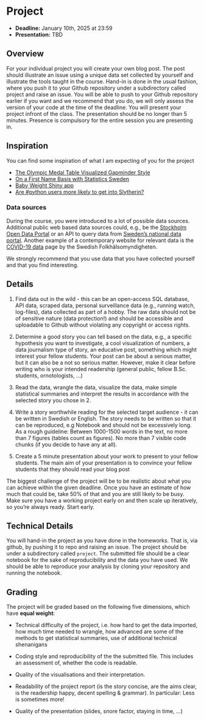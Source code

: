 # Project 

- **Deadline:** January 10th, 2025 at 23:59
- **Presentation:** TBD

## Overview

For your individual project you will create your own blog post. The post should
illustrate an issue using a unique data set collected by yourself and illustrate
the tools taught in the course. Hand-in is done in the usual fashion, where you
push it to your Github repository under a subdirectory called project and raise
an issue. You will be able to push to your Github repository earlier if you want
and we recommend that you do, we will only assess the version of your code at
the time of the deadline. You will present your project infront of the class.
The presentation should be no longer than 5 minutes. Presence is compulsory for
the entire session you are presenting in.

## Inspiration

You can find some inspiration of what I am expecting of you for the project 

- [The Olympic Medal Table Visualized Gapminder Style](https://staff.math.su.se/hoehle/blog/2016/08/21/gapMedal.html)
- [On a First Name Basis with Statistics Sweden](https://staff.math.su.se/hoehle/blog/2017/03/25/scbnames.html)
- [Baby Weight Shiny app](https://shirinsplayground.netlify.app/2020/09/baby_weight_app/)
- [Are #python users more likely to get into Slytherin?](https://masalmon.eu/2018/01/01/sortinghat/)


### Data sources

During the course, you were introduced to a lot of possible data sources.
Additional public web based data sources could, e.g., be the [Stockholm Open
Data Portal](https://dataportalen.stockholm.se/dataportalen/) or an API to query
data from [Sweden’s national data
portal](https://www.dataportal.se/en/datasets?p=1&q=&s=2&t=20&f=&rt=esterms_IndependentDataService%24esterms_ServedByDataService&c=false).
Another example of a contemporary website for relevant data is the [COVID-19
data](https://www.folkhalsomyndigheten.se/smittskydd-beredskap/utbrott/aktuella-utbrott/covid-19/statistik-och-analyser/bekraftade-fall-i-sverige/)
page by the Swedish Folkhälsomyndigheten.

We strongly recommend that you use data that you have collected yourself and
that you find interesting.

## Details

1. Find data out in the wild - this can be an open-access SQL database, API data,
scraped data, personal surveillance data (e.g., running watch, log-files),
data collected as part of a hobby. The raw data should not be of sensitive
nature (data protection!) and should be accessible and uploadable to Github
without violating any copyright or access rights.

2. Determine a good story you can tell based on the data, e.g., a specific
   hypothesis you want to investigate, a cool visualization of numbers, a data
   journalism type of story, an educative post, something which might interest
   your fellow students. Your post can be about a serious matter, but it can
   also be a not so serious matter. However, make it clear before writing who is
   your intended readership (general public, fellow B.Sc. students,
   ornotologists, …)

3. Read the data, wrangle the data, visualize the data, make simple statistical
   summaries and interpret the results in accordance with the selected story you
   chose in 2.

4. Write a story worthwhile reading for the selected target audience - it can be
   written in Swedish or English. The story needs to be written so that it
   can be reproduced, e.g Notebook and should not be excessively long. As a
   rough guideline: Between 1000-1500 words in the text, no more than 7 figures
   (tables count as figures). No more than 7 visible code chunks (if you decide
   to have any at all). 

5. Create a 5 minute presentation about your work to present to your fellow
   students. The main aim of your presentation is to convince your fellow
   students that they should read your blog post


The biggest challenge of the project will be to be realistic about what you can
achieve within the given deadline. Once you have an estimate of how much that
could be, take 50% of that and you are still likely to be busy. Make sure you
have a working project early on and then scale up iteratively, so you’re always
ready. Start early.

## Technical Details

You will hand-in the project as you have done in the homeworks. That is, via
github, by pushing it to repo and raising an issue. The project should be under
a subdirectory called `project`. The submitted file should be a clear notebook
for the sake of reproducibility and the data you have used. We should be able to
reproduce your analysis by cloning your repository and running the notebook.

## Grading

The project will be graded based on the following five dimensions, which have
**equal weight**:

- Technical difficulty of the project, i.e. how hard to get the data imported,
  how much time needed to wrangle, how advanced are some of the methods to get
  statistical summaries, use of additional technical shenanigans

- Coding style and reproducibility of the the submitted file. This includes an
  assessment of, whether the code is readable.

- Quality of the visualisations and their interpretation.

- Readability of the project report (is the story concise, are the aims clear,
  is the readership happy, decent spelling & grammar). In particular: Less is
  sometimes more!

- Quality of the presentation (slides, snore factor, staying in time, …)


